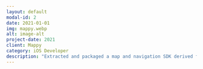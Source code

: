 ```yaml
---
layout: default
modal-id: 2
date: 2021-01-01
img: mappy.webp
alt: image-alt
project-date: 2021
client: Mappy
category: iOS Developer
description: "Extracted and packaged a map and navigation SDK derived from the Mappy codebase, then provided support to internal customers."
---
```

